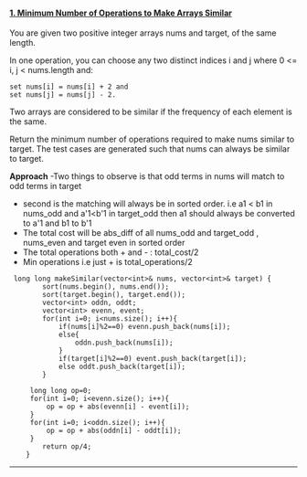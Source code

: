 #### [1. Minimum Number of Operations to Make Arrays Similar](https://leetcode.com/contest/weekly-contest-316/problems/minimum-number-of-operations-to-make-arrays-similar/)  
You are given two positive integer arrays nums and target, of the same length.  

In one operation, you can choose any two distinct indices i and j where 0 <= i, j < nums.length and:  
```
set nums[i] = nums[i] + 2 and  
set nums[j] = nums[j] - 2.  
```
Two arrays are considered to be similar if the frequency of each element is the same.  

Return the minimum number of operations required to make nums similar to target. The test cases are generated such that nums can always be similar to target.  

**Approach**
 -Two  things to observe is that odd terms in nums will match to odd terms in target
 - second is the matching will always be in sorted order. i.e a1 < b1 in nums_odd and a'1<b'1 in target_odd then a1 should always be converted to a'1 and b1 to b'1
 - The total cost will be abs_diff of all nums_odd and target_odd , nums_even and target even in sorted order
 - The total operations both + and - : total_cost/2
 - Min operations i.e just + is total_operations/2

```
 long long makeSimilar(vector<int>& nums, vector<int>& target) {
        sort(nums.begin(), nums.end());
        sort(target.begin(), target.end());
        vector<int> oddn, oddt;
        vector<int> evenn, event;
        for(int i=0; i<nums.size(); i++){
            if(nums[i]%2==0) evenn.push_back(nums[i]);
            else{
                oddn.push_back(nums[i]);
            }
            if(target[i]%2==0) event.push_back(target[i]);
            else oddt.push_back(target[i]);
        }
        
     long long op=0;
     for(int i=0; i<evenn.size(); i++){
         op = op + abs(evenn[i] - event[i]);
     }
     for(int i=0; i<oddn.size(); i++){
         op = op + abs(oddn[i] - oddt[i]);
     }
        return op/4;
    }
```
---
